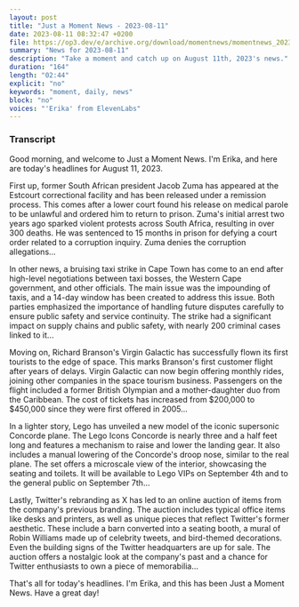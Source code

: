 ```yaml
---
layout: post
title: "Just a Moment News - 2023-08-11"
date: 2023-08-11 08:32:47 +0200
file: https://op3.dev/e/archive.org/download/momentnews/momentnews_2023-08-11.mp3
summary: "News for 2023-08-11"
description: "Take a moment and catch up on August 11th, 2023's news."
duration: "164"
length: "02:44"
explicit: "no"
keywords: "moment, daily, news"
block: "no"
voices: "'Erika' from ElevenLabs"
---
```


### Transcript

Good morning, and welcome to Just a Moment News. I'm Erika, and here are today's headlines for August 11, 2023.

First up, former South African president Jacob Zuma has appeared at the Estcourt correctional facility and has been released under a remission process. This comes after a lower court found his release on medical parole to be unlawful and ordered him to return to prison. Zuma's initial arrest two years ago sparked violent protests across South Africa, resulting in over 300 deaths. He was sentenced to 15 months in prison for defying a court order related to a corruption inquiry. Zuma denies the corruption allegations...

In other news, a bruising taxi strike in Cape Town has come to an end after high-level negotiations between taxi bosses, the Western Cape government, and other officials. The main issue was the impounding of taxis, and a 14-day window has been created to address this issue. Both parties emphasized the importance of handling future disputes carefully to ensure public safety and service continuity. The strike had a significant impact on supply chains and public safety, with nearly 200 criminal cases linked to it...

Moving on, Richard Branson's Virgin Galactic has successfully flown its first tourists to the edge of space. This marks Branson's first customer flight after years of delays. Virgin Galactic can now begin offering monthly rides, joining other companies in the space tourism business. Passengers on the flight included a former British Olympian and a mother-daughter duo from the Caribbean. The cost of tickets has increased from $200,000 to $450,000 since they were first offered in 2005...

In a lighter story, Lego has unveiled a new model of the iconic supersonic Concorde plane. The Lego Icons Concorde is nearly three and a half feet long and features a mechanism to raise and lower the landing gear. It also includes a manual lowering of the Concorde's droop nose, similar to the real plane. The set offers a microscale view of the interior, showcasing the seating and toilets. It will be available to Lego VIPs on September 4th and to the general public on September 7th...

Lastly, Twitter's rebranding as X has led to an online auction of items from the company's previous branding. The auction includes typical office items like desks and printers, as well as unique pieces that reflect Twitter's former aesthetic. These include a barn converted into a seating booth, a mural of Robin Williams made up of celebrity tweets, and bird-themed decorations. Even the building signs of the Twitter headquarters are up for sale. The auction offers a nostalgic look at the company's past and a chance for Twitter enthusiasts to own a piece of memorabilia...

That's all for today's headlines. I'm Erika, and this has been Just a Moment News. Have a great day!
